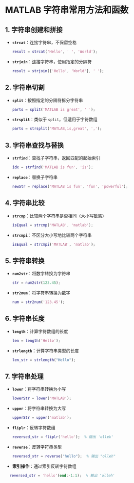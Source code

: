 
# MATLAB 字符串常用方法和函数
## 1. 字符串创建和拼接
- **`strcat`**：连接字符串，不保留空格
  ```matlab
  result = strcat('Hello', ' ', 'World');


- **`strjoin`**：连接字符串，使用指定的分隔符
  ```matlab
  result = strjoin({'Hello', 'World'}, ' ');
  ```

## 2. 字符串切割
- **`split`**：按照指定的分隔符拆分字符串
  ```matlab
  parts = split('MATLAB is great', ' ');
  ```

- **`strsplit`**：类似于 `split`，但适用于字符数组
  ```matlab
  parts = strsplit('MATLAB,is,great', ',');
  ```

## 3. 字符串查找与替换
- **`strfind`**：查找子字符串，返回匹配的起始索引
  ```matlab
  idx = strfind('MATLAB is fun', 'is');
  ```

- **`replace`**：替换子字符串
  ```matlab
  newStr = replace('MATLAB is fun', 'fun', 'powerful');
  ```

## 4. 字符串比较
- **`strcmp`**：比较两个字符串是否相同（大小写敏感）
  ```matlab
  isEqual = strcmp('MATLAB', 'matlab');
  ```

- **`strcmpi`**：不区分大小写地比较两个字符串
  ```matlab
  isEqual = strcmpi('MATLAB', 'matlab');
  ```

## 5. 字符串转换
- **`num2str`**：将数字转换为字符串
  ```matlab
  str = num2str(123.45);
  ```

- **`str2num`**：将字符串转换为数字
  ```matlab
  num = str2num('123.45');
  ```

## 6. 字符串长度
- **`length`**：计算字符数组的长度
  ```matlab
  len = length('Hello');
  ```

- **`strlength`**：计算字符串类型的长度
  ```matlab
  len_str = strlength("Hello");
  ```

## 7. 字符串处理
- **`lower`**：将字符串转换为小写
  ```matlab
  lowerStr = lower('MATLAB');
  ```

- **`upper`**：将字符串转换为大写
  ```matlab
  upperStr = upper('matlab');
  ```

- **`fliplr`**：反转字符数组
  ```matlab
  reversed_str = fliplr('hello');  % 输出 'olleh'
  ```

- **`reverse`**：反转字符串类型
  ```matlab
  reversed_str = reverse("hello");  % 输出 "olleh"
  ```

- **索引操作**：通过索引反转字符数组
```matlab
  reversed_str = 'hello'(end:-1:1);  % 输出 'olleh'
```

